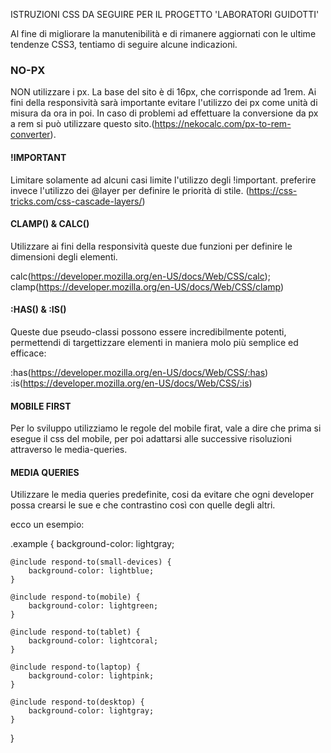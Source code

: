 ISTRUZIONI CSS DA SEGUIRE PER IL PROGETTO 'LABORATORI GUIDOTTI'


Al fine di migliorare la manutenibilità e di rimanere aggiornati con le ultime tendenze CSS3, tentiamo di seguire alcune indicazioni.

### **NO-PX** 

NON utilizzare i px.
La base del sito è di 16px, che corrisponde ad 1rem.
Ai fini della responsività sarà importante evitare l'utilizzo dei px come unità di misura da ora in poi.
In caso di problemi ad effettuare la conversione da px a rem si può utilizzare questo sito.(https://nekocalc.com/px-to-rem-converter). 


#### **!IMPORTANT**

Limitare solamente ad alcuni casi limite l'utilizzo degli !important.
preferire invece l'utilizzo dei @layer per definire le priorità di stile. (https://css-tricks.com/css-cascade-layers/)

#### **CLAMP()** & **CALC()**

Utilizzare ai fini della responsività queste due funzioni per definire le dimensioni degli elementi.

calc(https://developer.mozilla.org/en-US/docs/Web/CSS/calc);
clamp(https://developer.mozilla.org/en-US/docs/Web/CSS/clamp)

#### **:HAS()** & **:IS()**

Queste due pseudo-classi possono essere incredibilmente potenti, permettendi di targettizzare elementi in maniera molo più semplice ed efficace:

:has(https://developer.mozilla.org/en-US/docs/Web/CSS/:has)
:is(https://developer.mozilla.org/en-US/docs/Web/CSS/:is)

#### **MOBILE FIRST**
Per lo sviluppo utilizziamo le regole del mobile firat, vale a dire che prima si esegue il css del mobile, per poi adattarsi alle 
successive risoluzioni attraverso le media-queries.

#### **MEDIA QUERIES**

Utilizzare le media queries predefinite, cosi da evitare che ogni developer possa crearsi le sue e che contrastino così con quelle degli altri. 

ecco un esempio:


.example {
    background-color: lightgray;

    @include respond-to(small-devices) {
        background-color: lightblue;
    }

    @include respond-to(mobile) {
        background-color: lightgreen;
    }

    @include respond-to(tablet) {
        background-color: lightcoral;
    }

    @include respond-to(laptop) {
        background-color: lightpink;
    }

    @include respond-to(desktop) {
        background-color: lightgray;
    }
}
